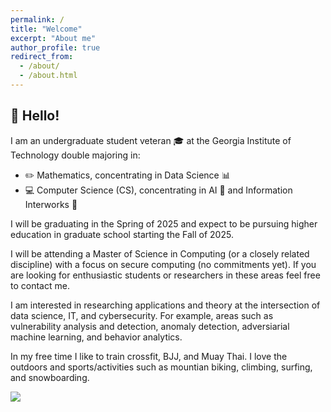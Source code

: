 ```yaml
---
permalink: /
title: "Welcome"
excerpt: "About me"
author_profile: true
redirect_from: 
  - /about/
  - /about.html
---
```


## **:wave: Hello!**

I am an undergraduate student veteran :mortar_board: at the Georgia Institute of Technology double majoring in:
- :pencil2: Mathematics, concentrating in Data Science :bar_chart:
- :computer: Computer Science (CS), concentrating in AI :speech_balloon: and Information Interworks :satellite:

I will be graduating in the Spring of 2025 and expect to be pursuing higher education in graduate school starting the Fall of 2025.

I will be attending a Master of Science in Computing (or a closely related discipline) with a focus on secure computing (no commitments yet). If you are looking for enthusiastic students or researchers in these areas feel free to contact me.

I am interested in researching applications and theory at the intersection of data science, IT, and cybersecurity. For example, areas such as vulnerability analysis and detection, anomaly detection, adversiarial machine learning, and behavior analytics.

In my free time I like to train crossfit, BJJ, and Muay Thai. I love the outdoors and sports/activities such as mountian biking, climbing, surfing, and snowboarding.

![](../images/me_collage-1.png)

